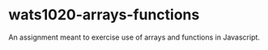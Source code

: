 # wats1020-arrays-functions
An assignment meant to exercise use of arrays and functions in Javascript.
